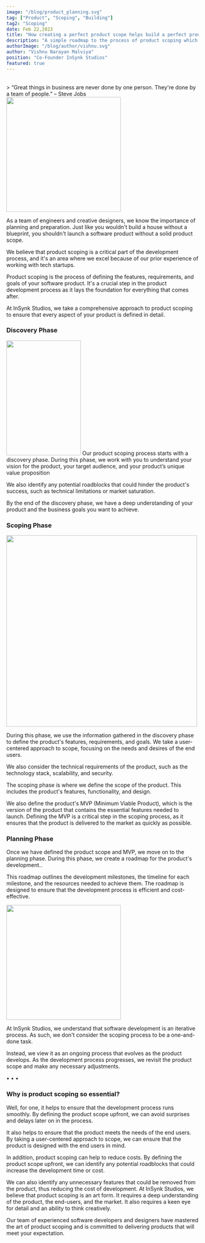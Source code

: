 ```yaml
---
image: "/blog/product_planning.svg"
tag: ["Product", "Scoping", "Building"]
tag2: "Scoping"
date: Feb 22,2023
title: "How creating a perfect product scope helps build a perfect product"
description: "A simple roadmap to the process of product scoping which you can easily incorporate in your organization’s workflow"
authorImage: "/blog/author/vishnu.svg"
author: "Vishnu Narayan Malviya"
position: "Co-Founder InSynk Studios"
featured: true
---
```


<br/>
> “Great things in business are never done by one person. They're done by a team of people.”
– Steve Jobs
<br/>

<div className="flex justify-center">
<img src="/blog/product_planning.svg" width="300" height="300"/>
</div>

As a team of engineers and creative designers, we know the importance of planning and preparation. Just like you wouldn't build a house without a blueprint, you shouldn't launch a software product without a solid product scope.

We believe that product scoping is a critical part of the development process, and it's an area where we excel because of our prior experience of working with tech startups.

Product scoping is the process of defining the features, requirements, and goals of your software product. It's a crucial step in the product development process as it lays the foundation for everything that comes after.

At InSynk Studios, we take a comprehensive approach to product scoping to ensure that every aspect of your product is defined in detail.

### Discovery Phase

<div className="flex flex-row justify-between gap-7">
<img src="/blog/discovery_phase.svg" width="195" height="300"/>

<span>
Our product scoping process starts with a discovery phase. During this phase, we work with you to understand your vision for the product, your target audience, and your product’s unique value proposition

We also identify any potential roadblocks that could hinder the product's success, such as technical limitations or market saturation.

By the end of the discovery phase, we have a deep understanding of your product and the business goals you want to achieve.
</span>

</div>

### Scoping Phase

<div className="flex justify-center">
<img src="/blog/scoping_phase.svg" width="500" height="500"/>
</div>

During this phase, we use the information gathered in the discovery phase to define the product's features, requirements, and goals. We take a user-centered approach to scope, focusing on the needs and desires of the end users.

We also consider the technical requirements of the product, such as the technology stack, scalability, and security.

The scoping phase is where we define the scope of the product. This includes the product's features, functionality, and design.

We also define the product's MVP (Minimum Viable Product), which is the version of the product that contains the essential features needed to launch. Defining the MVP is a critical step in the scoping process, as it ensures that the product is delivered to the market as quickly as possible.

### Planning Phase

Once we have defined the product scope and MVP, we move on to the planning phase. During this phase, we create a roadmap for the product's development..

This roadmap outlines the development milestones, the timeline for each milestone, and the resources needed to achieve them. The roadmap is designed to ensure that the development process is efficient and cost-effective.

<div className="flex justify-center">
<img src="/blog/planning_phase.svg" width="300" height="300"/>
</div>

At InSynk Studios, we understand that software development is an iterative process. As such, we don't consider the scoping process to be a one-and-done task.

Instead, we view it as an ongoing process that evolves as the product develops. As the development process progresses, we revisit the product scope and make any necessary adjustments.

<span className="flex justify-center text-5xl">• • •</span>

<h3 className="flex justify-center">Why is product scoping so essential?</h3>

Well, for one, it helps to ensure that the development process runs smoothly. By defining the product scope upfront, we can avoid surprises and delays later on in the process.

It also helps to ensure that the product meets the needs of the end users. By taking a user-centered approach to scope, we can ensure that the product is designed with the end users in mind.

In addition, product scoping can help to reduce costs. By defining the product scope upfront, we can identify any potential roadblocks that could increase the development time or cost.

We can also identify any unnecessary features that could be removed from the product, thus reducing the cost of development.
At InSynk Studios, we believe that product scoping is an art form. It requires a deep understanding of the product, the end-users, and the market. It also requires a keen eye for detail and an ability to think creatively.

Our team of experienced software developers and designers have mastered the art of product scoping and is committed to delivering products that will meet your expectation.
